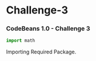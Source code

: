 # Challenge-3

### CodeBeans 1.0 - Challenge 3

```python
import math
```
Importing Required Package.
